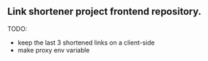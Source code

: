 ## Link shortener project frontend repository.



TODO:
- keep the last 3 shortened links on a client-side
- make proxy env variable